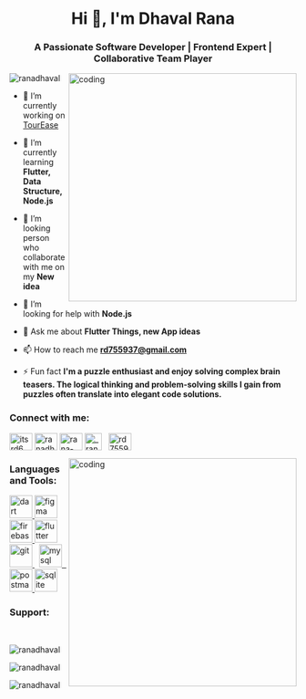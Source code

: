<h1 align="center">Hi 👋, I'm Dhaval Rana</h1>
<h3 align="center">A Passionate Software Developer | Frontend Expert | Collaborative Team Player </h3>

<img align="right" alt="coding" width="400" src="https://user-images.githubusercontent.com/55389276/140866485-8fb1c876-9a8f-4d6a-98dc-08c4981eaf70.gif">


<p align="left"> <img src="https://komarev.com/ghpvc/?username=ranadhaval&label=Profile%20views&color=0e75b6&style=flat" alt="ranadhaval" /> </p>

- 🔭 I’m currently working on [TourEase](https://github.com/ranadhaval/TourEase)

- 🌱 I’m currently learning **Flutter, Data Structure, Node.js**

- 👯 I’m looking person who collaborate with me on my **New idea**

- 🤝 I’m looking for help with **Node.js**

- 💬 Ask me about **Flutter Things, new App ideas**

- 📫 How to reach me **rd755937@gmail.com**

- ⚡ Fun fact **I'm a puzzle enthusiast and enjoy solving complex brain teasers. The logical thinking and problem-solving skills I gain from puzzles often translate into elegant code solutions.**

<h3 align="left">Connect with me:</h3>
<p align="left">
<a href="https://twitter.com/itsrd6" target="blank"><img align="center" src="https://upload.wikimedia.org/wikipedia/commons/6/6f/Logo_of_Twitter.svg" alt="itsrd6" height="30" width="40" /></a>
<a href="https://linkedin.com/in/ranadhaval" target="blank"><img align="center" src="https://upload.wikimedia.org/wikipedia/commons/8/81/LinkedIn_icon.svg" alt="ranadhaval" height="30" width="40" /></a>
<a href="https://stackoverflow.com/users/15655928/rana-dhaval" target="blank"><img align="center" src="https://upload.wikimedia.org/wikipedia/commons/e/ef/Stack_Overflow_icon.svg" alt="rana-dhaval" height="30" width="40" /></a>
<a href="https://instagram.com/_ranadhaval" target="blank"><img align="center" src="https://upload.wikimedia.org/wikipedia/commons/e/e7/Instagram_logo_2016.svg" alt="_ranadhaval" height="30" width="30" /></a>
  &nbsp;
<a href="https://www.hackerrank.com/rd755937" target="blank"><img align="center" src="https://cdn4.iconfinder.com/data/icons/logos-and-brands/512/160_Hackerrank_logo_logos-512.png" alt="rd755937" height="30" width="40" /></a>
</p>
<img align="right" alt="coding" width="400" src="https://media.giphy.com/media/qgQUggAC3Pfv687qPC/giphy.gif">
<h3 align="left">Languages and Tools:</h3>
<p align="left"> <a href="https://dart.dev" target="_blank" rel="noreferrer"> <img src="https://www.vectorlogo.zone/logos/dartlang/dartlang-icon.svg" alt="dart" width="40" height="40"/> </a> <a href="https://www.figma.com/" target="_blank" rel="noreferrer"> <img src="https://www.vectorlogo.zone/logos/figma/figma-icon.svg" alt="figma" width="40" height="40"/> </a> <a href="https://firebase.google.com/" target="_blank" rel="noreferrer"> <img src="https://www.vectorlogo.zone/logos/firebase/firebase-icon.svg" alt="firebase" width="40" height="40"/> </a> <a href="https://flutter.dev" target="_blank" rel="noreferrer"> <img src="https://www.vectorlogo.zone/logos/flutterio/flutterio-icon.svg" alt="flutter" width="40" height="40"/> </a> <a href="https://git-scm.com/" target="_blank" rel="noreferrer"> <img src="https://www.vectorlogo.zone/logos/git-scm/git-scm-icon.svg" alt="git" width="40" height="40"/> </a> &nbsp; <a href="https://www.mysql.com/" target="_blank" rel="noreferrer"> <img src="https://upload.wikimedia.org/wikipedia/commons/0/0a/MySQL_textlogo.svg" alt="mysql" width="40" height="40"/> &nbsp; </a> <a href="https://postman.com" target="_blank" rel="noreferrer"> <img src="https://www.vectorlogo.zone/logos/getpostman/getpostman-icon.svg" alt="postman" width="40" height="40"/> </a> <a href="https://www.sqlite.org/" target="_blank" rel="noreferrer"> <img src="https://www.vectorlogo.zone/logos/sqlite/sqlite-icon.svg" alt="sqlite" width="40" height="40"/> </a> </p>

<h3 align="left">Support:</h3>





</br>



<p>  <img align="center" src="https://github-readme-stats.vercel.app/api/top-langs?username=ranadhaval&show_icons=true&locale=en&layout=compact" alt="ranadhaval" /></p>
<p><img align="center" src="https://github-readme-stats.vercel.app/api?username=ranadhaval&show_icons=true&locale=en" alt="ranadhaval" /></p>  


<p><img align="center" src="https://github-readme-streak-stats.herokuapp.com/?user=ranadhaval&" alt="ranadhaval" /></p>
